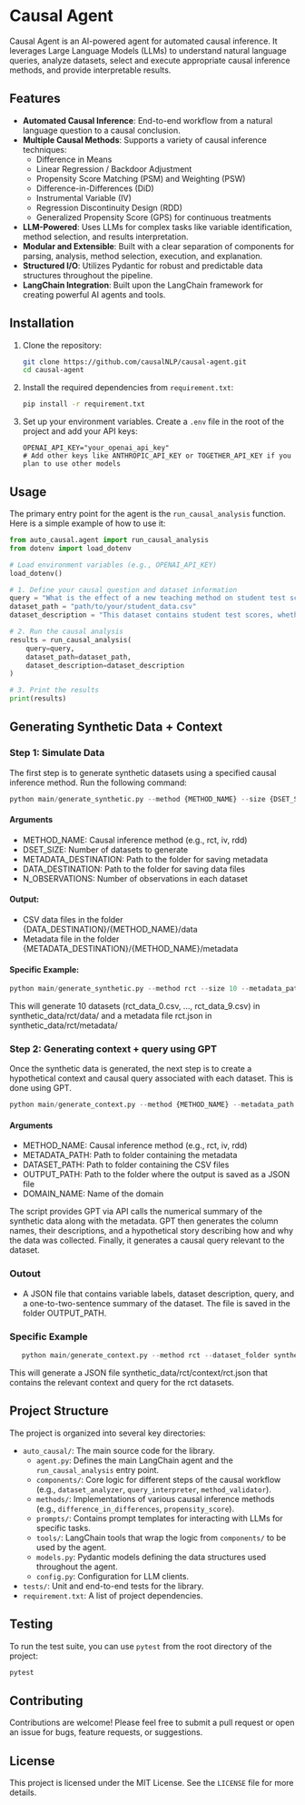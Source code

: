 # Causal Agent

Causal Agent is an AI-powered agent for automated causal inference. It leverages Large Language Models (LLMs) to understand natural language queries, analyze datasets, select and execute appropriate causal inference methods, and provide interpretable results.

## Features

- **Automated Causal Inference**: End-to-end workflow from a natural language question to a causal conclusion.
- **Multiple Causal Methods**: Supports a variety of causal inference techniques:
  - Difference in Means
  - Linear Regression / Backdoor Adjustment
  - Propensity Score Matching (PSM) and Weighting (PSW)
  - Difference-in-Differences (DiD)
  - Instrumental Variable (IV)
  - Regression Discontinuity Design (RDD)
  - Generalized Propensity Score (GPS) for continuous treatments
- **LLM-Powered**: Uses LLMs for complex tasks like variable identification, method selection, and results interpretation.
- **Modular and Extensible**: Built with a clear separation of components for parsing, analysis, method selection, execution, and explanation.
- **Structured I/O**: Utilizes Pydantic for robust and predictable data structures throughout the pipeline.
- **LangChain Integration**: Built upon the LangChain framework for creating powerful AI agents and tools.

## Installation

1.  Clone the repository:
    ```bash
    git clone https://github.com/causalNLP/causal-agent.git
    cd causal-agent
    ```

2.  Install the required dependencies from `requirement.txt`:
    ```bash
    pip install -r requirement.txt
    ```

3.  Set up your environment variables. Create a `.env` file in the root of the project and add your API keys:
    ```
    OPENAI_API_KEY="your_openai_api_key"
    # Add other keys like ANTHROPIC_API_KEY or TOGETHER_API_KEY if you plan to use other models
    ```

## Usage

The primary entry point for the agent is the `run_causal_analysis` function. Here is a simple example of how to use it:

```python
from auto_causal.agent import run_causal_analysis
from dotenv import load_dotenv

# Load environment variables (e.g., OPENAI_API_KEY)
load_dotenv()

# 1. Define your causal question and dataset information
query = "What is the effect of a new teaching method on student test scores?"
dataset_path = "path/to/your/student_data.csv"
dataset_description = "This dataset contains student test scores, whether they received the new teaching method, and various demographic and prior academic performance covariates."

# 2. Run the causal analysis
results = run_causal_analysis(
    query=query,
    dataset_path=dataset_path,
    dataset_description=dataset_description
)

# 3. Print the results
print(results)
```

## Generating Synthetic Data + Context
### Step 1: Simulate Data

The first step is to generate synthetic datasets using a specified causal inference method. Run the following command:

```python
python main/generate_synthetic.py --method {METHOD_NAME} --size {DSET_SIZE} --metadata_path {METADATA_DESTINATION} --data_path {DATA_DESTINATION} --observations {N_OBSERVATIONS}
```
#### Arguments
- METHOD_NAME: Causal inference method (e.g., rct, iv, rdd)
- DSET_SIZE: Number of datasets to generate
- METADATA_DESTINATION: Path to the folder for saving metadata
- DATA_DESTINATION: Path to the folder for saving data files
- N_OBSERVATIONS: Number of observations in each dataset

#### Output:
- CSV data files in the folder {DATA_DESTINATION}/{METHOD_NAME}/data
- Metadata file in the folder {METADATA_DESTINATION}/{METHOD_NAME}/metadata

#### Specific Example:
```python
python main/generate_synthetic.py --method rct --size 10 --metadata_path synthetic_data --data_path synthetic_data --observations 1000
```
This will generate 10 datasets (rct_data_0.csv, ..., rct_data_9.csv) in synthetic_data/rct/data/ and a metadata file rct.json in synthetic_data/rct/metadata/

### Step 2: Generating context + query using GPT
Once the synthetic data is generated, the next step is to create a hypothetical context and causal query associated with each dataset. This is done using GPT.

```python
python main/generate_context.py --method {METHOD_NAME} --metadata_path {METADATA_PATH} --dataset_folder {DATASET_PATH} --output_folder {OUTPUT_PATH} -- domain {DOMAIN_NAME}
```
#### Arguments
- METHOD_NAME: Causal inference method (e.g., rct, iv, rdd)
- METADATA_PATH: Path to folder containing the metadata 
- DATASET_PATH: Path to folder containing the CSV files 
- OUTPUT_PATH: Path to the folder where the output is saved as a JSON file
- DOMAIN_NAME: Name of the domain

The script provides GPT via API calls the numerical summary of the synthetic data along with the metadata. GPT then generates the column names, their descriptions, and a hypothetical story describing how and why the data was collected. Finally, it generates a causal query relevant to the dataset. 

### Outout 
- A JSON file that contains variable labels, dataset description, query, and a one-to-two-sentence summary of the dataset. The file is saved in the folder OUTPUT_PATH. 

### Specific Example 
```python
   python main/generate_context.py --method rct --dataset_folder synthetic_data/rct/data/ --metadata_path synthetic_data/rct/metadata/rct.json --output_folder synthetic_data/rct/context --domain "economics"
```
This will generate a JSON file synthetic_data/rct/context/rct.json that contains the relevant context and query for the rct datasets. 
## Project Structure

The project is organized into several key directories:

-   `auto_causal/`: The main source code for the library.
    -   `agent.py`: Defines the main LangChain agent and the `run_causal_analysis` entry point.
    -   `components/`: Core logic for different steps of the causal workflow (e.g., `dataset_analyzer`, `query_interpreter`, `method_validator`).
    -   `methods/`: Implementations of various causal inference methods (e.g., `difference_in_differences`, `propensity_score`).
    -   `prompts/`: Contains prompt templates for interacting with LLMs for specific tasks.
    -   `tools/`: LangChain tools that wrap the logic from `components/` to be used by the agent.
    -   `models.py`: Pydantic models defining the data structures used throughout the agent.
    -   `config.py`: Configuration for LLM clients.
-   `tests/`: Unit and end-to-end tests for the library.
-   `requirement.txt`: A list of project dependencies.

## Testing

To run the test suite, you can use `pytest` from the root directory of the project:

```bash
pytest
```

## Contributing

Contributions are welcome! Please feel free to submit a pull request or open an issue for bugs, feature requests, or suggestions.

## License

This project is licensed under the MIT License. See the `LICENSE` file for more details.
